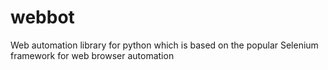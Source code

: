 # webbot
Web automation library for python which is based on the popular Selenium framework for web browser automation
